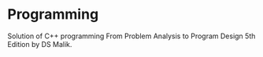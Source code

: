# Programming
Solution of C++ programming From Problem Analysis to Program Design 5th Edition by DS Malik.

